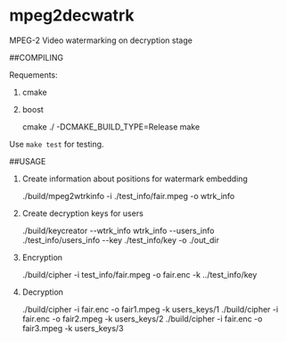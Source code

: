 mpeg2decwatrk
=============

MPEG-2 Video watermarking on decryption stage

##COMPILING

Requements:

1) cmake

2) boost


	cmake ./ -DCMAKE_BUILD_TYPE=Release
	make

Use `make test` for testing.

##USAGE

1) Create information about positions for watermark embedding

	./build/mpeg2wtrkinfo  -i ./test_info/fair.mpeg -o wtrk_info

2) Create decryption keys for users

	./build/keycreator  --wtrk_info wtrk_info  --users_info ./test_info/users_info  --key ./test_info/key  -o ./out_dir

3) Encryption

	./build/cipher -i test_info/fair.mpeg -o fair.enc -k ../test_info/key

4) Decryption

	./build/cipher -i fair.enc  -o fair1.mpeg -k users_keys/1 
	./build/cipher -i fair.enc  -o fair2.mpeg -k users_keys/2
	./build/cipher -i fair.enc  -o fair3.mpeg -k users_keys/3 
